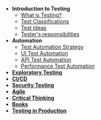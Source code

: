 - **Introduction to Testing**
  - [What is Testing?](/introduction/what-is-testing.md)
  - [Test Classifications](/introduction/test-classification.md)
  - [Test Ideas](/introduction/test-ideas.md)
  - [Tester's responsibilities](/introduction/testers-responsibilities.md)
- **Automation**
  - [Test Automation Strategy](/automation/test-automation-strategy.md)
  - [UI Test Automation](/automation/ui-test-automation.md)
  - [API Test Automation](/automation/api-test-automation.md)
  - [Performance Test Automation](/automation/performance-test-automation.md)
- [**Exploratory Testing**](/others/exploratory-testing.md)
- [**CI/CD**](/cicd/introduction-to-cicd.md)
- [**Security Testing**](/others/security-testing.md)
- [**Agile**](/agile/agile-introduction.md)
- [**Critical Thinking**](/others/critical-thinking.md)
- [**Books**](/others/books.md)
- [**Testing in Production**](/others/other-awesome-resources.md?id=testing-in-production)
